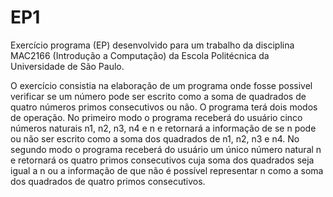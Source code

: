 # EP1
 Exercício programa (EP) desenvolvido para um trabalho da disciplina MAC2166 (Introdução a Computação) da Escola Politécnica da Universidade de São Paulo.
 
 O exercício consistia na elaboração de um programa onde fosse possivel verificar se um número pode ser escrito como a soma de quadrados de quatro números primos consecutivos ou não. O programa terá dois modos de operação. No primeiro modo o programa receberá do usuário cinco números naturais n1, n2, n3, n4 e n e retornará a informação de se n pode ou não ser escrito como a soma dos quadrados de n1, n2, n3 e n4. No segundo modo o programa receberá do usuário um único número natural n e retornará os quatro primos consecutivos cuja soma dos quadrados seja igual a n ou a informação de que não é possível representar n como a soma dos quadrados de quatro primos consecutivos.

